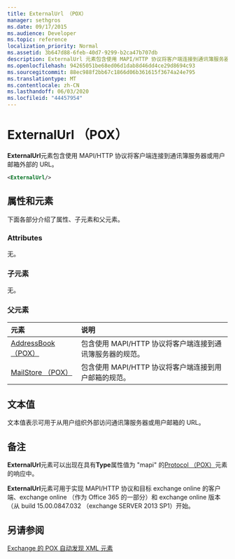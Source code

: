 ```yaml
---
title: ExternalUrl （POX）
manager: sethgros
ms.date: 09/17/2015
ms.audience: Developer
ms.topic: reference
localization_priority: Normal
ms.assetid: 3b647d88-6feb-40d7-9299-b2ca47b707db
description: ExternalUrl 元素包含使用 MAPI/HTTP 协议将客户端连接到通讯簿服务器或用户邮箱外部的 URL。
ms.openlocfilehash: 94265051be68ed06d1dab8d46dd4ce29d8694c93
ms.sourcegitcommit: 88ec988f2bb67c1866d06b361615f3674a24e795
ms.translationtype: MT
ms.contentlocale: zh-CN
ms.lasthandoff: 06/03/2020
ms.locfileid: "44457954"
---
```

# <a name="externalurl-pox"></a>ExternalUrl （POX）

**ExternalUrl**元素包含使用 MAPI/HTTP 协议将客户端连接到通讯簿服务器或用户邮箱外部的 URL。 
  
```XML
<ExternalUrl/>
```

## <a name="attributes-and-elements"></a>属性和元素

下面各部分介绍了属性、子元素和父元素。
  
### <a name="attributes"></a>Attributes

无。
  
### <a name="child-elements"></a>子元素

无。
  
### <a name="parent-elements"></a>父元素

|**元素**|**说明**|
|:-----|:-----|
|[AddressBook （POX）](addressbook-pox.md) <br/> |包含使用 MAPI/HTTP 协议将客户端连接到通讯簿服务器的规范。  <br/> |
|[MailStore （POX）](mailstore-pox.md) <br/> |包含使用 MAPI/HTTP 协议将客户端连接到用户邮箱的规范。  <br/> |
   
## <a name="text-value"></a>文本值

文本值表示可用于从用户组织外部访问通讯簿服务器或用户邮箱的 URL。
  
## <a name="remarks"></a>备注

**ExternalUrl**元素可以出现在具有**Type**属性值为 "mapi" 的[Protocol （POX）](protocol-pox.md)元素的响应中。 
  
**ExternalUrl**元素可用于实现 MAPI/HTTP 协议和目标 exchange online 的客户端、exchange online （作为 Office 365 的一部分）和 exchange online 版本（从 build 15.00.0847.032 （exchange SERVER 2013 SP1）开始。 
  
## <a name="see-also"></a>另请参阅



[Exchange 的 POX 自动发现 XML 元素](pox-autodiscover-xml-elements-for-exchange.md)

